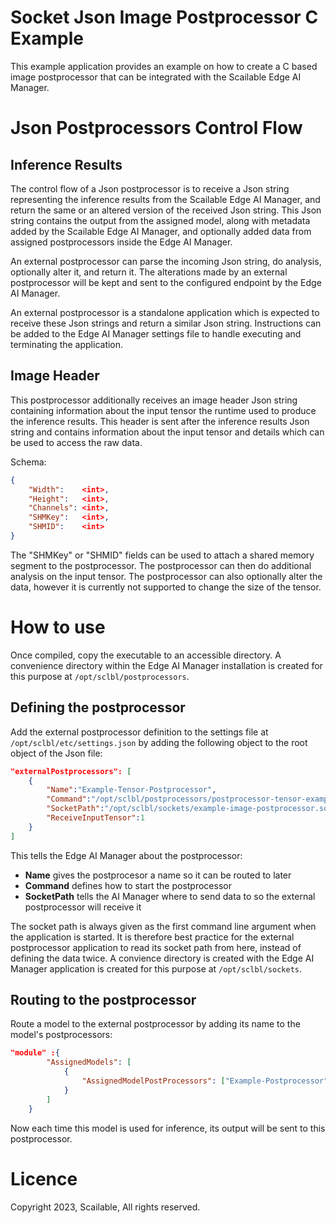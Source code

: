 Socket Json Image Postprocessor C Example
=========================

This example application provides an example on how to create a C based image postprocessor that can be integrated with the Scailable Edge AI Manager.

# Json Postprocessors Control Flow

## Inference Results

The control flow of a Json postprocessor is to receive a Json string representing the inference results from the Scailable Edge AI Manager, and return the same or an altered version of the received Json string. This Json string contains the output from the assigned model, along with metadata added by the Scailable Edge AI Manager, and optionally added data from assigned postprocessors inside the Edge AI Manager. 

An external postprocessor can parse the incoming Json string, do analysis, optionally alter it, and return it. The alterations made by an external postprocessor will be kept and sent to the configured endpoint by the Edge AI Manager.

An external postprocessor is a standalone application which is expected to receive these Json strings and return a similar Json string. Instructions can be added to the Edge AI Manager settings file to handle executing and terminating the application.

## Image Header

This postprocessor additionally receives an image header Json string containing information about the input tensor the runtime used to produce the inference results. This header is sent after the inference results Json string and contains information about the input tensor and details which can be used to access the raw data.

Schema:
```json
{
    "Width":    <int>,
    "Height":   <int>,
    "Channels": <int>,
    "SHMKey":   <int>,
    "SHMID":    <int>
}
```

The "SHMKey" or "SHMID" fields can be used to attach a shared memory segment to the postprocessor. The postprocessor can then do additional analysis on the input tensor. The postprocessor can also optionally alter the data, however it is currently not supported to change the size of the tensor.

# How to use

Once compiled, copy the executable to an accessible directory. A convenience directory within the Edge AI Manager installation is created for this purpose at `/opt/sclbl/postprocessors`.

## Defining the postprocessor

Add the external postprocessor definition to the settings file at `/opt/sclbl/etc/settings.json` by adding the following object to the root object of the Json file:

``` json
"externalPostprocessors": [
    {
        "Name":"Example-Tensor-Postprocessor",
        "Command":"/opt/sclbl/postprocessors/postprocessor-tensor-example",
        "SocketPath":"/opt/sclbl/sockets/example-image-postprocessor.sock",
        "ReceiveInputTensor":1
    }
]
```

This tells the Edge AI Manager about the postprocessor:
- **Name** gives the postprocesor a name so it can be routed to later
- **Command** defines how to start the postprocessor
- **SocketPath** tells the AI Manager where to send data to so the external postprocessor will receive it

The socket path is always given as the first command line argument when the application is started. It is therefore best practice for the external postprocessor application to read its socket path from here, instead of defining the data twice. A convience directory is created with the Edge AI Manager application is created for this purpose at `/opt/sclbl/sockets`.

## Routing to the postprocessor

Route a model to the external postprocessor by adding its name to the model's postprocessors:

```json
"module" :{
        "AssignedModels": [
            {
                "AssignedModelPostProcessors": ["Example-Postprocessor"]
            }
        ]
    }
```

Now each time this model is used for inference, its output will be sent to this postprocessor.


# Licence

Copyright 2023, Scailable, All rights reserved.